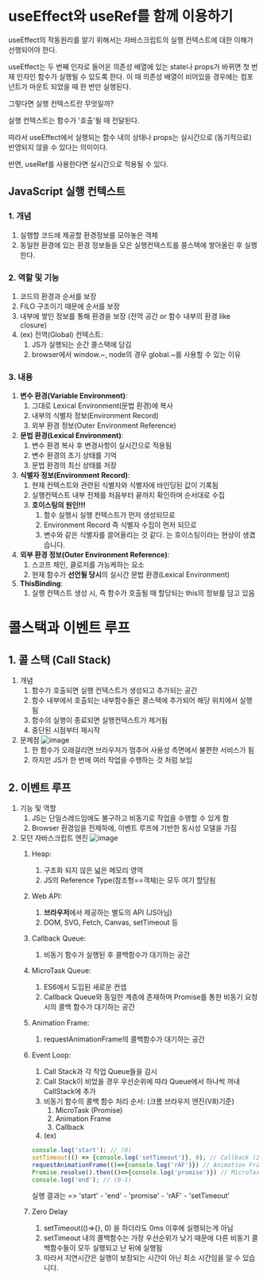 # useEffect와 useRef를 함께 이용하기

useEffect의 작동원리를 알기 위해서는 자바스크립트의 실행 컨텍스트에 대한 이해가 선행되어야 한다.

useEffect는 두 번째 인자로 들어온 의존성 배열에 있는 state나 props가 바뀌면 첫 번재 인자인 함수가 실행될 수 있도록 한다.
이 때 의존성 배열이 비어있을 경우에는 컴포넌트가 마운트 되었을 때 한 번만 실행된다.

그렇다면 실행 컨텍스트란 무엇일까?

실행 컨텍스트는 함수가 '호출'될 때 전달된다.

따라서 useEffect에서 실행되는 함수 내의 상태나 props는 실시간으로 (동기적으로) 반영되지 않을 수 있다는 의미이다.

반면, useRef를 사용한다면 실시간으로 적용될 수 있다.

## JavaScript 실행 컨텍스트

### 1. 개념

1. 실행할 코드에 제공할 환경정보를 모아놓은 객체
1. 동일한 환경에 있는 환경 정보들을 모은 실행컨텍스트를 콜스택에 쌓아올린 후 실행한다.

### 2. 역할 및 기능

1. 코드의 환경과 순서를 보장
1. FILO 구조이기 때문에 순서를 보장
1. 내부에 쌓인 정보를 통해 환경을 보장 (전역 공간 or 함수 내부의 환경 like closure)
1. (ex) 전역(Global) 컨텍스트: 
    1. JS가 실행되는 순간 콜스택에 담김
    1. browser에서 window.~, node의 경우 global.~를 사용할 수 있는 이유

### 3. 내용

1. **변수 환경(Variable Environment)**:
    1. 그대로 Lexical Environment(문법 환경)에 복사
    1. 내부의 식별자 정보(Environment Record)
    1. 외부 환경 정보(Outer Environment Reference)
1. **문법 환경(Lexical Environment)**:
    1. 변수 환경 복사 후 변경사항이 실시간으로 적용됨
    1. 변수 환경의 초기 상태를 기억
    1. 문법 환경의 최신 상태를 저장
1. **식별자 정보(Environment Record)**:
    1. 현재 컨텍스트와 관련된 식별자와 식별자에 바인딩된 값이 기록됨
    1. 실행컨텍스트 내부 전체를 처음부터 끝까지 확인하며 순서대로 수집
    1. **호이스팅의 원인!!!**
        1. 함수 실행시 실행 컨텍스트가 먼저 생성되므로
        1. Environment Record 즉 식별자 수집이 먼저 되므로
        1. 변수와 같은 식별자를 끌어올리는 것 같다. 는 호이스팅이라는 현상이 생겼습니다.
1. **외부 환경 정보(Outer Environment Reference)**:
    1. 스코프 체인, 클로저를 가능케하는 요소
    1. 현재 함수가 **선언될 당시**의 실시간 문법 환경(Lexical Environment)
1. **ThisBinding**:
    1. 실행 컨텍스트 생성 시, 즉 함수가 호출될 때 할당되는 this의 정보를 담고 있음

# 콜스택과 이벤트 루프

## 1. 콜 스택 (Call Stack)

1. 개념
    1. 함수가 호출되면 실행 컨텍스트가 생성되고 추가되는 공간
    1. 함수 내부에서 호출되는 내부함수들은 콜스택에 추가되어 해당 위치에서 실행됨
    1. 함수의 실행이 종료되면 실행컨텍스트가 제거됨
    1. 중단된 시점부터 재시작
1. 문제점
    ![image](https://github.com/sthgml/DevNote/assets/41767015/5ad5fa43-18c2-4da7-8292-1468e0286dac)
    1. 한 함수가 오래걸리면 브라우저가 멈추어 사용성 측면에서 불편한 서비스가 됨
    1. 하지만 JS가 한 번에 여러 작업을 수행하는 것 처럼 보임

## 2. 이벤트 루프

1. 기능 및 역할
    1. JS는 단일스레드임에도 불구하고 비동기로 작업을 수행할 수 있게 함
    1. Browser 환경임을 전제하에, 이벤트 루프에 기반한 동시성 모델을 가짐
1. 모던 자바스크립트 엔진
    ![image](https://github.com/sthgml/DevNote/assets/41767015/0cadc62e-fd43-44c4-b3b0-7a44c991dad7)
    1. Heap:
        1. 구조화 되지 않은 넓은 메모리 영역
        1. JS의 Reference Type(참조형==객체)는 모두 여기 할당됨
    1. Web API:
        1. **브라우저**에서 제공하는 별도의 API (JS아님)
        1. DOM, SVG, Fetch, Canvas, setTimeout 등
    1. Callback Queue:
        1. 비동기 함수가 실행된 후 콜백함수가 대기하는 공간
    1. MicroTask Queue:
        1. ES6에서 도입된 새로운 컨셉
        1. Callback Queue와 동일한 계층에 존재하며 Promise를 통한 비동기 요청시의 콜백 함수가 대기하는 공간
    1. Animation Frame:
        1. requestAnimationFrame의 콜백함수가 대기하는 공간
    1. Event Loop:
        1. Call Stack과 각 작업 Queue들을 감시
        1. Call Stack이 비었을 경우 우선순위에 따라 Queue에서 하나씩 꺼내 CallStack에 추가
        1. 비동기 함수의 콜백 함수 처리 순서: (크롬 브라우저 엔진(V8)기준)
            1. MicroTask (Promise)
            1. Animation Frame
            1. Callback
        1. (ex)

        ```js
        console.log('start'); // (0)
        setTimeout(() => {console.log('setTimeout')}, 0); // Callback (3)
        requestAnimationFrame(()=>{console.log('rAF')}) // Animation Frame (2)
        Promise.resolve().then(()=>{console.log('promise')}) // MicroTask (1)
        console.log('end'); // (0-1)
        ```

        실행 결과는 => 'start' - 'end' - 'promise' - 'rAF' - 'setTimeout'

    1. Zero Delay
        1. setTimeout(()=>{}, 0) 을 하더라도 0ms 이후에 실행되는게 아님
        1. setTimeout 내의 콜백함수는 가장 우선순위가 낮기 때문에 다른 비동기 콜백함수들이 모두 실행되고 난 뒤에 실행됨
        1. 따라서 지연시간은 실행이 보장되는 시간이 아닌 최소 시간임을 알 수 있습니다.
